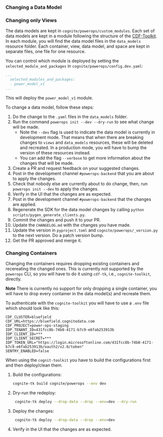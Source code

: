 ### Changing a Data Model

### Changing only Views
The data models are kept in `cognite/powerops/custom_modules`. Each set of data models are kept in a
module following the structure of the [CDF-Toolkit](https://developer.cognite.com/sdks/toolkit/). In each
module, you will find the data model files in the `data_models` resource folder. Each container, view, data model,
and space are kept in separate files, one file for one resource.

You can control which module is deployed by setting the `selected_module_and_packages` in
`cognite/powerops/config.dev.yaml`:

```yaml
...
  selected_modules_and_packages:
  - power_model_v1
...
```
This will deploy the `power_model_v1` module.

To change a data model, follow these steps:

1. Do the change to the `.yaml` files in the `data_models` folder.
2. Run the command `powerops init --dev --dry-run` to see what change will be made.
   -  Note the `--dev` flag is used to indicate the data model is currently in development mode.
      That means that when there are breaking changes to `views` and `data_models` resources, these will
      be deleted and recreated. In a production mode, you will have to bump the version of these resources
      instead.
   - You can add the flag `--verbose` to get more information about the changes that will be made.
3. Create a PR and request feedback on your suggested changes.
4. Post in the development channel `#powerops-backend` that you are about to apply the changes.
3. Check that nobody else are currently about to do change, then, run `powerops init --dev` to apply the changes.
4. Verify in the UI that the changes are as expected.
5. Post in the development channel `#powerops-backend` that the changes are applied.
6. Regenerate the SDK for the data model changes by calling `python scripts/pygen_generate_clients.py`.
7. Commit the changes and push it to your PR.
8. Update the `CHANGELOG.md` with the changes you have made.
9. Update the version in `pyproject.toml` and `cognite/powerops/_version.py` to the next version. Do a patch version bump.
10. Get the PR approved and merge it.


### Changing Containers
Changing the containers requires dropping existing containers and recereating the changed ones. This is currently
not supported by the `powerops` CLI, so you will have to do it using `cdf-tk`, i.e., `cognite-toolkit`, directly.

**Note** There is currently no support for only dropping a single container, you will have to drop every container
in the data model(s) and recreate them.

To authenticate with the `cognite-toolkit` you will have to use a `.env` file which should look like this:
```dotenv
CDF_CLUSTER=bluefield
CDF_URL=https://bluefield.cognitedata.com
CDF_PROJECT=power-ops-staging
IDP_TENANT_ID=431fcc8b-74b8-4171-b7c9-e6fab253913b
IDP_CLIENT_ID=***
IDP_CLIENT_SECRET=***
IDP_TOKEN_URL="https://login.microsoftonline.com/431fcc8b-74b8-4171-b7c9-e6fab253913b/oauth2/v2.0/token"
SENTRY_ENABLED=false
```

When using the `cognit-toolkit` you have to build the configurations first and then deploy/clean them.

1. Build the configurations:
   ```bash
   cognite-tk build cognite/powerops --env dev
   ```
2. Dry-run the redeploy:
   ```bash
    cognite-tk deploy --drop-data --drop --env=dev --dry-run
    ```
3. Deploy the changes:
   ```bash
    cognite-tk deploy --drop-data --drop --env=dev
    ```
4. Verify in the UI that the changes are as expected.
